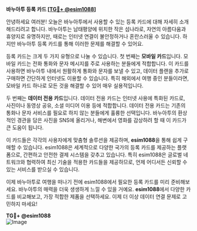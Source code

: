 **바누아투 등록 카드 [[TG💪+ @esim1088](https://t.me/s/esim1088)]**

안녕하세요 여러분! 오늘은 바누아투에서 사용할 수 있는 등록 카드에 대해 자세히 소개해드리려고 합니다. 바누아투는 남태평양에 위치한 작은 섬나라로, 자연의 아름다움과 휴양지로 유명하지만, 때로는 인터넷 연결이 불안정하거나 혼란스러울 수 있습니다. 하지만 바누아투 등록 카드를 통해 이러한 문제를 해결할 수 있어요.

등록 카드는 크게 두 가지 유형으로 나눌 수 있습니다. 첫 번째는 **모바일 카드**입니다. 모바일 카드는 전화 통화와 문자 메시지를 주로 사용하는 분들에게 적합합니다. 이 카드를 사용하면 바누아투 내에서 원활하게 통화와 문자를 보낼 수 있고, 데이터 플랜을 추가로 구매하면 간단하게 인터넷도 이용할 수 있습니다. 특히 해외에서 여행 중인 분들이라면, 모바일 카드 하나로 모든 것을 해결할 수 있어 매우 실용적입니다.

두 번째는 **데이터 전용 카드**입니다. 데이터 전용 카드는 인터넷 사용에 특화된 카드로, 사진이나 동영상 공유, 소셜 미디어 이용 등에 적합합니다. 데이터 전용 카드는 기존의 통화나 문자 서비스를 필요로 하지 않는 분들에게 훌륭한 선택입니다. 바누아투의 환상적인 경관을 담은 사진을 SNS에 올리거나, 해변에서 영화를 감상하려 할 때 이 카드가 큰 도움이 됩니다.

이 카드들은 각각의 사용자에게 맞춤형 솔루션을 제공하며, **esim1088**을 통해 쉽게 구매할 수 있습니다. esim1088은 세계적으로 다양한 국가의 등록 카드를 제공하는 플랫폼으로, 간편하고 안전한 결제 시스템을 갖추고 있습니다. 특히 esim1088은 글로벌 네트워크와 협력하여 최신 기술을 적용한 카드들을 제공하므로, 언제 어디서든 신뢰할 수 있는 서비스를 받으실 수 있습니다.

이제 바누아투로 여행을 떠나기 전에 esim1088에서 필요한 등록 카드를 미리 준비해보세요. 바누아투의 매력을 더욱 생생하게 느낄 수 있을 거예요. **esim1088**에서 다양한 카드를 비교해보고, 가장 적합한 제품을 선택하세요. 이제 더 이상 데이터 연결 문제로 고민하지 마세요!

**TG💪+ @esim1088**  
![Image](https://i.postimg.cc/Y0z9fWf4/image.png)
